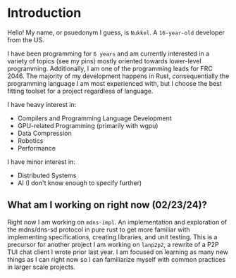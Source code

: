 # Introduction
Hello! My name, or psuedonym I guess, is `Nukkel`. A `16-year-old` developer from the US.

I have been programming for `6 years` and am currently interested in a variety of topics (see my pins) mostly oriented towards lower-level programming. Additionally, I am one of the programming leads for FRC 2046.
The majority of my development happens in Rust, consequentially the programming language I am most experienced with, but I choose the best fitting toolset for a project regardless of language.

I have heavy interest in:
- Compilers and Programming Language Development
- GPU-related Programming (primarily with wgpu)
- Data Compression
- Robotics
- Performance

I have minor interest in:
- Distributed Systems
- AI (I don't know enough to specify further)

## What am I working on right now (02/23/24)?
Right now I am working on `mdns-impl`. An implementation and exploration of the mdns/dns-sd protocol in pure rust to get more familiar with implementing specifications, creating libraries, and unit testing.
This is a precursor for another project I am working on `lanp2p2`, a rewrite of a P2P TUI chat client I wrote prior last year. I am focused on learning as many new things as I can right now so I can familiarize
myself with common practices in larger scale projects.
